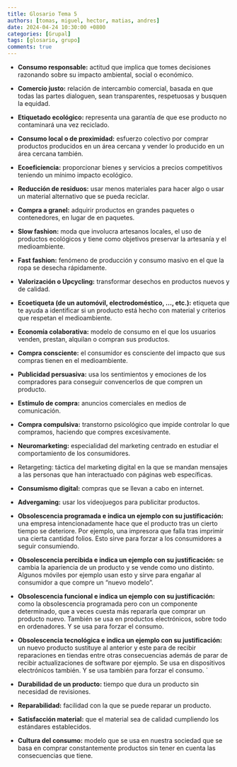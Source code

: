 ```yaml
---
title: Glosario Tema 5
authors: [tomas, miguel, hector, matias, andres]
date: 2024-04-24 10:30:00 +0800
categories: [Grupal]
tags: [glosario, grupo]
comments: true
---
```


- **Consumo responsable:** actitud que implica que tomes decisiones razonando sobre su impacto ambiental, social o económico.

- **Comercio justo:** relación de intercambio comercial, basada en que todas las partes dialoguen, sean transparentes, respetuosas y busquen la equidad.

- **Etiquetado ecológico:** representa una garantía de que ese producto no contaminará una vez reciclado.

- **Consumo local o de proximidad:** esfuerzo colectivo por comprar productos producidos en un área cercana y vender lo producido en un área cercana también.

- **Ecoeficiencia:** proporcionar bienes y servicios a precios competitivos teniendo un mínimo impacto ecológico.

- **Reducción de residuos:** usar menos materiales para hacer algo o usar un material alternativo que se pueda reciclar.

- **Compra a granel:** adquirir productos en grandes paquetes o contenedores, en lugar de en paquetes.

- **Slow fashion:** moda que involucra artesanos locales, el uso de productos ecológicos y tiene como objetivos preservar la artesanía y el medioambiente.

- **Fast fashion:** fenómeno de producción y consumo masivo en el que la ropa se desecha rápidamente.

- **Valorización o Upcycling:** transformar desechos en productos nuevos y de calidad.

- **Ecoetiqueta (de un automóvil, electrodoméstico, ..., etc.):** etiqueta que te ayuda a identificar si un producto está hecho con material y criterios que respetan el medioambiente.

- **Economía colaborativa:** modelo de consumo en el que los usuarios venden, prestan, alquilan o compran sus productos.

- **Compra consciente:** el consumidor es consciente del impacto que sus compras tienen en el medioambiente.

- **Publicidad persuasiva:** usa los sentimientos y emociones de los compradores para conseguir convencerlos de que compren un producto.

- **Estímulo de compra:** anuncios comerciales en medios de comunicación.

- **Compra compulsiva:** transtorno psicológico que impide controlar lo que compramos, haciendo que compres excesivamente.

- **Neuromarketing:** especialidad del marketing centrado en estudiar el comportamiento de los consumidores.

- Retargeting: táctica del marketing digital en la que se mandan mensajes a las personas que han interactuado con páginas web específicas.

- **Consumismo digital:** compras que se llevan a cabo en internet.

- **Advergaming:** usar los videojuegos para publicitar productos.

- **Obsolescencia programada e indica un ejemplo con su justificación:** una empresa intencionadamente hace que el producto tras un cierto tiempo se deteriore. Por ejemplo, una impresora que falla tras imprimir una cierta cantidad folios. Esto sirve para forzar a los consumidores a seguir consumiendo.

- **Obsolescencia percibida e indica un ejemplo con su justificación:** se cambia la apariencia de un producto y se vende como uno distinto. Algunos móviles por ejemplo usan esto y sirve para engañar al consumidor a que compre un “nuevo modelo”.

- **Obsolescencia funcional e indica un ejemplo con su justificación:** como la obsolescencia programada pero con un componente determinado, que a veces cuesta más repararla que comprar un producto nuevo. También se usa en productos electrónicos, sobre todo en ordenadores. Y se usa para forzar el consumo.

- **Obsolescencia tecnológica e indica un ejemplo con su justificación:** un nuevo producto sustituye al anterior y este para de recibir reparaciones en tiendas entre otras consecuencias además de parar de recibir actualizaciones de software por ejemplo. Se usa en dispositivos electrónicos también. Y se usa también para forzar el consumo.
`
- **Durabilidad de un producto:** tiempo que dura un producto sin necesidad de revisiones.

- **Reparabilidad:** facilidad con la que se puede reparar un producto.

- **Satisfacción material:** que el material sea de calidad cumpliendo los estándares establecidos.

- **Cultura del consumo:** modelo que se usa en nuestra sociedad que se basa en comprar constantemente productos sin tener en cuenta las consecuencias que tiene.
